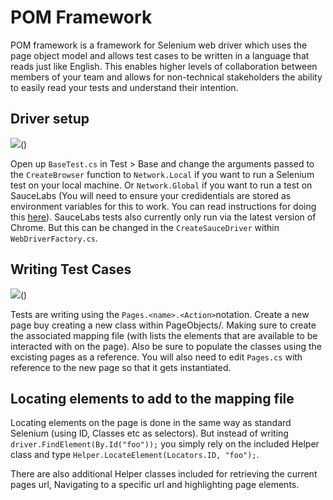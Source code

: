 # POM Framework

POM framework is a framework for Selenium web driver which uses the page object model and allows test cases to be written in a language that reads just like English. This enables higher levels of collaboration between members of your team and allows for non-technical stakeholders the ability to easily read your tests and understand their intention. 

## Driver setup

![](https://kevintuck.co.uk/images/pom_driver.png)()

Open up `BaseTest.cs` in Test > Base and change the arguments passed to the `CreateBrowser` function to `Network.Local` if you want to run a Selenium test on your local machine. Or `Network.Global` if you want to run a test on SauceLabs (You will need to ensure your credidentials are stored as environment variables for this to work. You can read instructions for doing this [here](https://wiki.saucelabs.com/display/DOCS/Best+Practice%3A+Use+Environment+Variables+for+Authentication+Credentials)). SauceLabs tests also currently only run via the latest version of Chrome. But this can be changed in the `CreateSauceDriver` within `WebDriverFactory.cs`.

## Writing Test Cases

![](https://kevintuck.co.uk/images/pom_testcase.png)()

Tests are writing using the `Pages.<name>.<Action>`notation. Create a new page buy creating a new class within PageObjects/<PageName>. Making sure to create the associated mapping file (with lists the elements that are available to be interacted with on the page). Also be sure to populate the classes using the excisting pages as a reference. You will also need to edit `Pages.cs` with reference to the new page so that it gets instantiated.

## Locating elements to add to the mapping file

Locating elements on the page is done in the same way as standard Selenium (using ID, Classes etc as selectors). But instead of writing `driver.FindElement(By.Id("foo"));` you simply rely on the included Helper class and type `Helper.LocateElement(Locators.ID, "foo");`.

There are also additional Helper classes included for retrieving the current pages url, Navigating to a specific url and highlighting page elements.
